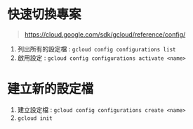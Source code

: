 # 快速切換專案
> https://cloud.google.com/sdk/gcloud/reference/config/

1. 列出所有的設定檔 : `gcloud config configurations list`
2. 啟用設定 : `gcloud config configurations activate <name>`

# 建立新的設定檔

1. 建立設定檔 : `gcloud config configurations create <name>`
2. `gcloud init`